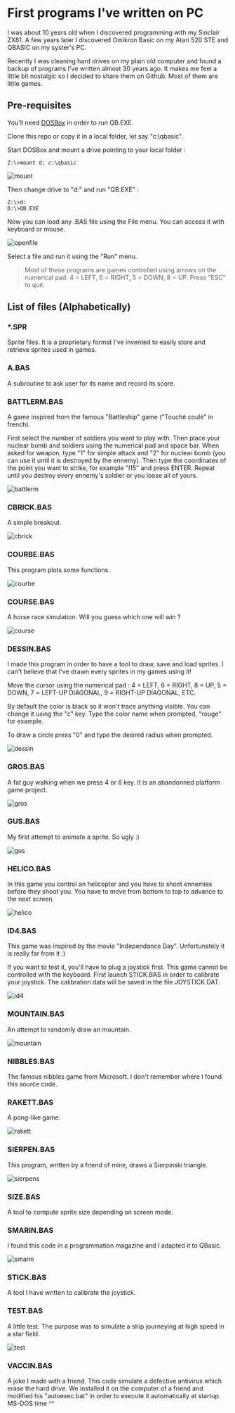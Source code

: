 # First programs I've written on PC

I was about 10 years old when I discovered programming with my Sinclair ZX81. A few years later I discovered Omikron Basic on my Atari 520 STE and QBASIC on my syster's PC.

Recently I was cleaning hard drives on my plain old computer and found a backup of programs I've written almost 30 years ago. It makes me feel a little bit nostalgic so I decided to share them on Github. Most of them are little games.

## Pre-requisites

You'll need [DOSBox](https://www.dosbox.com/) in order to run QB.EXE.

Clone this repo or copy it in a local folder, let say "c:\qbasic".

Start DOSBox and mount a drive pointing to your local folder :

```batch
Z:\>mount d: c:\qbasic
```

![mount](./captures/mount.jpg)

Then change drive to "d:" and run "QB.EXE" :

```batch
Z:\>d:
D:\>QB.EXE
```

Now you can load any .BAS file using the File menu. You can access it with keyboard or mouse.

![openfile](./captures/openfile.jpg)

Select a file and run it using the "Run" menu.

> Most of these programs are games controlled using arrows on the numerical pad. 4 = LEFT, 6 = RIGHT, 5 = DOWN, 8 = UP. Press "ESC" to quit.

## List of files (Alphabetically)

### *.SPR

Sprite files. It is a proprietary format I've invented to easily store and retrieve sprites used in games.

### A.BAS

A subroutine to ask user for its name and record its score.

### BATTLERM.BAS

A game inspired from the famous "Battleship" game ("Touché coulé" in french).

First select the number of soldiers you want to play with. Then place your nuclear bomb and soldiers using the numerical pad and space bar. When asked for weapon, type "1" for simple attack and "2" for nuclear bomb (you can use it until it is destroyed by the ennemy). Then type the coordinates of the point you want to strike, for example "I15" and press ENTER. Repeat until you destroy every ennemy's soldier or you loose all of yours.

![battlerm](./captures/battlerm.jpg)

### CBRICK.BAS

A simple breakout.

![cbrick](./captures/cbrick.jpg)

### COURBE.BAS

This program plots some functions.

![courbe](./captures/courbe.jpg)

### COURSE.BAS

A horse race simulation. Will you guess which one will win ?

![course](./captures/course.jpg)

### DESSIN.BAS

I made this program in order to have a tool to draw, save and load sprites. I can't believe that I've drawn every sprites in my games using it!

Move the cursor using the numerical pad : 4 = LEFT, 6 = RIGHT, 8 = UP, 5 = DOWN, 7 = LEFT-UP DIAGONAL, 9 = RIGHT-UP DIAGONAL, ETC.

By default the color is black so it won't trace anything visible. You can change it using the "c" key. Type the color name when prompted, "rouge" for example.

To draw a circle press "0" and type the desired radius when prompted.

![dessin](./captures/dessin.jpg)

### GROS.BAS

A fat guy walking when we press 4 or 6 key. It is an abandonned platform game project.

![gros](./captures/gros.jpg)

### GUS.BAS

My first attempt to animate a sprite. So ugly :)

![gus](./captures/gus.gif)

### HELICO.BAS

In this game you control an helicopter and you have to shoot ennemies before they shoot you. You have to move from bottom to top to advance to the next screen.

![helico](./captures/helico.gif)

### ID4.BAS

This game was inspired by the movie "Independance Day". Unfortunately it is really far from it :) 

If you want to test it, you'll have to plug a joystick first. This game cannot be controlled with the keyboard. First launch STICK.BAS in order to calibrate your joystick. The calibration data will be saved in the file JOYSTICK.DAT.

![id4](./captures/id4.gif)

### MOUNTAIN.BAS

An attempt to randomly draw an mountain.

![mountain](./captures/mountain.jpg)

### NIBBLES.BAS

The famous nibbles game from Microsoft. I don't remember where I found this source code.

### RAKETT.BAS

A pong-like game.

![rakett](./captures/rakett.gif)

### SIERPEN.BAS

This program, written by a friend of mine, draws a Sierpinski triangle.

![sierpens](./captures/sierpens.jpg)

### SIZE.BAS

A tool to compute sprite size depending on screen mode.

### SMARIN.BAS

I found this code in a programmation magazine and I adapted it to QBasic.

![smarin](./captures/smarin.gif)

### STICK.BAS

A tool I have written to calibrate the joystick.

### TEST.BAS

A little test. The purpose was to simulate a ship journeying at high speed in a star field.

![test](./captures/test.gif)

### VACCIN.BAS

A joke I made with a friend. This code simulate a defective antivirus which erase the hard drive. We installed it on the computer of a friend and modified his "autoexec.bat" in order to execute it automatically at startup. MS-DOS time ^^

